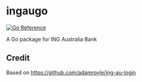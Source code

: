 # ingaugo

[![Go Reference](https://pkg.go.dev/badge/github.com/porjo/ingaugo.svg)](https://pkg.go.dev/github.com/porjo/ingaugo)

A Go package for ING Australia Bank

## Credit

Based on https://github.com/adamroyle/ing-au-login
